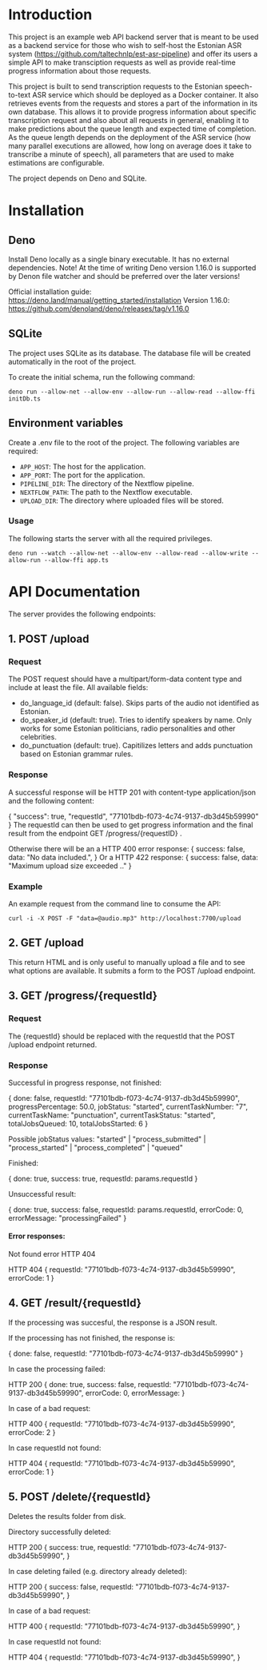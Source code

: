 # Introduction

This project is an example web API backend server that is meant to be used as a backend service for those who wish to self-host the Estonian ASR system (https://github.com/taltechnlp/est-asr-pipeline) and offer its users a simple API to make transciption requests as well as provide real-time progress information about those requests.

This project is built to send transcription requests to the Estonian speech-to-text ASR service which should be deployed as a Docker container. It also retrieves events from the requests and stores a part of the information in its own database. This allows it to provide progress information about specific transcription request and also about all requests in general, enabling it to make predictions about the queue length and expected time of completion. As the queue length depends on the deployment of the ASR service (how many parallel executions are allowed, how long on average does it take to transcribe a minute of speech), all parameters that are used to make estimations are configurable.

The project depends on Deno and SQLite.

# Installation

## Deno

Install Deno locally as a single binary executable. It has no external dependencies.
Note! At the time of writing Deno version 1.16.0 is supported by Denon file watcher and should be preferred over the later versions!

Official installation guide: https://deno.land/manual/getting_started/installation
Version 1.16.0: https://github.com/denoland/deno/releases/tag/v1.16.0

## SQLite

The project uses SQLite as its database. The database file will be created automatically in the root of the project.

To create the initial schema, run the following command:

```
deno run --allow-net --allow-env --allow-run --allow-read --allow-ffi initDb.ts
```

## Environment variables

Create a .env file to the root of the project. The following variables are required:

- `APP_HOST`: The host for the application.
- `APP_PORT`: The port for the application.
- `PIPELINE_DIR`: The directory of the Nextflow pipeline.
- `NEXTFLOW_PATH`: The path to the Nextflow executable.
- `UPLOAD_DIR`: The directory where uploaded files will be stored.

### Usage

The following starts the server with all the required privileges.

```
deno run --watch --allow-net --allow-env --allow-read --allow-write --allow-run --allow-ffi app.ts
```

# API Documentation

The server provides the following endpoints:

## 1. POST /upload

### Request

The POST request should have a multipart/form-data content type and include at least the file. All available fields: 

- do_language_id (default: false). Skips parts of the audio not identified as Estonian.
- do_speaker_id (default: true). Tries to identify speakers by name. Only works for some Estonian politicians, radio personalities and other celebrities.
- do_punctuation (default: true). Capitilizes letters and adds punctuation based on Estonian grammar rules.

### Response

A successful response will be HTTP 201 with content-type application/json and the following content: 

  {
    "success": true,
    "requestId", "77101bdb-f073-4c74-9137-db3d45b59990"
  }
The requestId can then be used to get progress information and the final result from the endpoint GET /progress/{requestID} .

Otherwise there will be an a HTTP 400 error response:
  {
      success: false,
      data: "No data included.",
  }
Or a HTTP 422 response: 
  {
    success: false,
    data: "Maximum upload size exceeded .."
  }

### Example

An example request from the command line to consume the API:

```
curl -i -X POST -F "data=@audio.mp3" http://localhost:7700/upload
```
## 2. GET /upload

This return HTML and is only useful to manually upload a file and to see what options are available. It submits a form to the POST /upload endpoint.

## 3. GET /progress/{requestId}

### Request
The {requestId} should be replaced with the requestId that the POST /upload endpoint returned.

### Response
Successful in progress response, not finished:

  {
    done: false,
    requestId: "77101bdb-f073-4c74-9137-db3d45b59990",
    progressPercentage: 50.0,
    jobStatus: "started",
    currentTaskNumber: "7",
    currentTaskName: "punctuation",
    currentTaskStatus: "started",
    totalJobsQueued: 10,
    totalJobsStarted: 6
  }

Possible jobStatus values: "started" | "process_submitted" | "process_started"  | "process_completed" | "queued"

Finished:

{
  done: true,
  success: true,
  requestId: params.requestId
}

Unsuccessful result:

{
  done: true,
  success: false,
  requestId: params.requestId,
  errorCode: 0,
  errorMessage: "processingFailed"
}

#### Error responses: 

Not found error HTTP 404

HTTP 404
{
  requestId: "77101bdb-f073-4c74-9137-db3d45b59990",
  errorCode: 1
}

## 4. GET /result/{requestId}

If the processing was succesful, the response is a JSON result.

If the processing has not finished, the response is:

  {
    done: false,
    requestId: "77101bdb-f073-4c74-9137-db3d45b59990"
  }

In case the processing failed: 

HTTP 200
  {
    done: true,
    success: false,
    requestId: "77101bdb-f073-4c74-9137-db3d45b59990",
    errorCode: 0,
    errorMessage: 
  }

In case of a bad request:

HTTP 400
  {
    requestId: "77101bdb-f073-4c74-9137-db3d45b59990",
    errorCode: 2
  }

In case requestId not found: 

HTTP 404
{
  requestId: "77101bdb-f073-4c74-9137-db3d45b59990",
  errorCode: 1
}

## 5. POST /delete/{requestId}

Deletes the results folder from disk. 

Directory successfully deleted: 

HTTP 200
  {
    success: true,
    requestId: "77101bdb-f073-4c74-9137-db3d45b59990",
  }

In case deleting failed (e.g. directory already deleted): 

HTTP 200
  {
    success: false,
    requestId: "77101bdb-f073-4c74-9137-db3d45b59990",
  }

In case of a bad request:

HTTP 400
  {
    requestId: "77101bdb-f073-4c74-9137-db3d45b59990",
  }

In case requestId not found: 

HTTP 404
{
  requestId: "77101bdb-f073-4c74-9137-db3d45b59990",
}